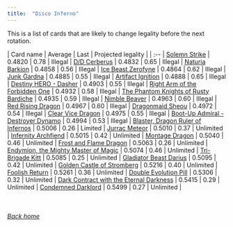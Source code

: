 ```yaml
---
title:  "Disco Inferno"
---
```


This is a list of cards that are likely to change legality before the next rotation.

| Card name | Average | Last | Projected legality |
| :-- |
[Solemn Strike](https://db.ygoprodeck.com/card/?search=Solemn%20Strike) | 0.4820 | 0.78 | Illegal |
[D/D Cerberus](https://db.ygoprodeck.com/card/?search=D/D%20Cerberus) | 0.4832 | 0.65 | Illegal |
[Naturia Barkion](https://db.ygoprodeck.com/card/?search=Naturia%20Barkion) | 0.4858 | 0.56 | Illegal |
[Ice Beast Zerofyne](https://db.ygoprodeck.com/card/?search=Ice%20Beast%20Zerofyne) | 0.4864 | 0.62 | Illegal |
[Junk Gardna](https://db.ygoprodeck.com/card/?search=Junk%20Gardna) | 0.4885 | 0.55 | Illegal |
[Artifact Ignition](https://db.ygoprodeck.com/card/?search=Artifact%20Ignition) | 0.4888 | 0.65 | Illegal |
[Destiny HERO - Dasher](https://db.ygoprodeck.com/card/?search=Destiny%20HERO%20-%20Dasher) | 0.4903 | 0.55 | Illegal |
[Right Arm of the Forbidden One](https://db.ygoprodeck.com/card/?search=Right%20Arm%20of%20the%20Forbidden%20One) | 0.4932 | 0.58 | Illegal |
[The Phantom Knights of Rusty Bardiche](https://db.ygoprodeck.com/card/?search=The%20Phantom%20Knights%20of%20Rusty%20Bardiche) | 0.4935 | 0.59 | Illegal |
[Nimble Beaver](https://db.ygoprodeck.com/card/?search=Nimble%20Beaver) | 0.4963 | 0.60 | Illegal |
[Red Rising Dragon](https://db.ygoprodeck.com/card/?search=Red%20Rising%20Dragon) | 0.4967 | 0.60 | Illegal |
[Dragonmaid Sheou](https://db.ygoprodeck.com/card/?search=Dragonmaid%20Sheou) | 0.4972 | 0.54 | Illegal |
[Clear Vice Dragon](https://db.ygoprodeck.com/card/?search=Clear%20Vice%20Dragon) | 0.4975 | 0.55 | Illegal |
[Boot-Up Admiral - Destroyer Dynamo](https://db.ygoprodeck.com/card/?search=Boot-Up%20Admiral%20-%20Destroyer%20Dynamo) | 0.4994 | 0.53 | Illegal |
[Blaster, Dragon Ruler of Infernos](https://db.ygoprodeck.com/card/?search=Blaster,%20Dragon%20Ruler%20of%20Infernos) | 0.5006 | 0.26 | Limited |
[Jurrac Meteor](https://db.ygoprodeck.com/card/?search=Jurrac%20Meteor) | 0.5010 | 0.37 | Unlimited |
[Infernity Archfiend](https://db.ygoprodeck.com/card/?search=Infernity%20Archfiend) | 0.5015 | 0.42 | Unlimited |
[Montage Dragon](https://db.ygoprodeck.com/card/?search=Montage%20Dragon) | 0.5040 | 0.46 | Unlimited |
[Frost and Flame Dragon](https://db.ygoprodeck.com/card/?search=Frost%20and%20Flame%20Dragon) | 0.5063 | 0.26 | Unlimited |
[Endymion, the Mighty Master of Magic](https://db.ygoprodeck.com/card/?search=Endymion,%20the%20Mighty%20Master%20of%20Magic) | 0.5074 | 0.46 | Unlimited |
[Tri-Brigade Kitt](https://db.ygoprodeck.com/card/?search=Tri-Brigade%20Kitt) | 0.5085 | 0.25 | Unlimited |
[Gladiator Beast Darius](https://db.ygoprodeck.com/card/?search=Gladiator%20Beast%20Darius) | 0.5095 | 0.42 | Unlimited |
[Golden Castle of Stromberg](https://db.ygoprodeck.com/card/?search=Golden%20Castle%20of%20Stromberg) | 0.5216 | 0.40 | Unlimited |
[Foolish Return](https://db.ygoprodeck.com/card/?search=Foolish%20Return) | 0.5261 | 0.36 | Unlimited |
[Double Evolution Pill](https://db.ygoprodeck.com/card/?search=Double%20Evolution%20Pill) | 0.5306 | 0.32 | Unlimited |
[Dark Contract with the Eternal Darkness](https://db.ygoprodeck.com/card/?search=Dark%20Contract%20with%20the%20Eternal%20Darkness) | 0.5415 | 0.29 | Unlimited |
[Condemned Darklord](https://db.ygoprodeck.com/card/?search=Condemned%20Darklord) | 0.5499 | 0.27 | Unlimited |

<br>

###### [Back home](index)